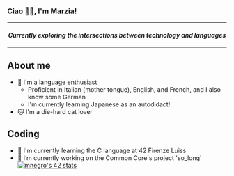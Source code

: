 ### Ciao 👋🏻, I'm Marzia!

---

<h4 align="center"><em>Currently exploring the intersections between technology and languages</em></h4>

---

## About me
- 🏁 I'm a language enthusiast
	- Proficient in Italian (mother tongue), English, and French, and I also know some German
	- I'm currently learning Japanese as an autodidact!
- 🐱 I'm a die-hard cat lover

## Coding
- 🌱 I'm currently learning the C language at 42 Firenze Luiss
- 🔭 I’m currently working on the Common Core's project 'so_long'
[![mnegro's 42 stats](https://badge42.vercel.app/api/v2/clhypeekx004508mlla98wjfp/stats?cursusId=21&coalitionId=284)](https://github.com/JaeSeoKim/badge42)

<!--
**marzianegro/marzianegro** is a ✨ _special_ ✨ repository because its `README.md` (this file) appears on your GitHub profile.


Here are some ideas to get you started:

- 🔭 I’m currently working on ...
- 🌱 I’m currently learning ...
- 👯 I’m looking to collaborate on ...
- 🤔 I’m looking for help with ...
- 💬 Ask me about ...
- 📫 How to reach me: ...
- 😄 Pronouns: ...
- ⚡ Fun fact: ...
-->
